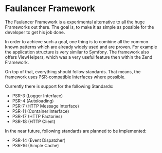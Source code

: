# Faulancer Framework

The Faulancer Framework is a experimental alternative to all the huge 
Frameworks out there. The goal is, to make it as simple as possible for 
the developer to get his job done.

In order to achieve such a goal, one thing is to combine all the common known 
patterns which are already widely used and are proven. For example the 
application structure is very similar to Symfony. The framework also offers 
ViewHelpers, which was a very useful feature then within the Zend Framework.

On top of that, everything should follow standards. That means, the framework 
uses PSR-compatible Interfaces where possible.

Currently there is support for the following Standards:

- PSR-3 (Logger Interface)
- PSR-4 (Autoloading)
- PSR-7 (HTTP Message Interface)
- PSR-11 (Container Interface)
- PSR-17 (HTTP Factories)
- PSR-18 (HTTP Client)

In the near future, following standards are planned to be implemented:

- PSR-14 (Event Dispatcher)
- PSR-16 (Simple Cache)